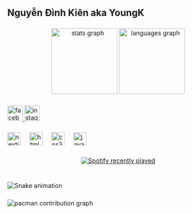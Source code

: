 <h2 align="left">Nguyễn Đình Kiên aka YoungK</h2>

###

<div align="center">
  <img src="https://github-readme-stats.vercel.app/api?username=DEV-youngk&hide_title=false&hide_rank=false&show_icons=true&include_all_commits=true&count_private=true&disable_animations=false&theme=dracula&locale=en&hide_border=false" height="150" alt="stats graph"  />
  <img src="https://github-readme-stats.vercel.app/api/top-langs?username=DEV-youngk&locale=en&hide_title=false&layout=compact&card_width=320&langs_count=5&theme=dracula&hide_border=false" height="150" alt="languages graph"  />
</div>

###

<div align="left">
  <a href="https://www.facebook.com/cynn.0dkin" target="_blank">
    <img src="https://img.shields.io/static/v1?message=Facebook&logo=facebook&label=&color=1877F2&logoColor=white&labelColor=&style=for-the-badge" height="35" alt="facebook logo"  />
  </a>
  <a href="https://www.instagram.com/y_oungzinno/" target="_blank">
    <img src="https://img.shields.io/static/v1?message=Instagram&logo=instagram&label=&color=E4405F&logoColor=white&labelColor=&style=for-the-badge" height="35" alt="instagram logo"  />
  </a>
</div>

###

<div align="left">
  <img src="https://cdn.jsdelivr.net/gh/devicons/devicon/icons/nextjs/nextjs-original.svg" height="30" alt="nextjs logo"  />
  <img width="12" />
  <img src="https://cdn.jsdelivr.net/gh/devicons/devicon/icons/html5/html5-original.svg" height="30" alt="html5 logo"  />
  <img width="12" />
  <img src="https://cdn.jsdelivr.net/gh/devicons/devicon/icons/css3/css3-original.svg" height="30" alt="css3 logo"  />
  <img width="12" />
  <img src="https://cdn.jsdelivr.net/gh/devicons/devicon/icons/javascript/javascript-original.svg" height="30" alt="javascript logo"  />
</div>

###

<div align="center">
  <a href="https://open.spotify.com/user/31mg3f4m2beb4swyefzcsncgwbf4">
    <img src="https://spotify-recently-played-readme.vercel.app/api?user=31mg3f4m2beb4swyefzcsncgwbf4&count=5&unique=true" alt="Spotify recently played"  />
  </a>
</div>

###

<br clear="both">

<img src="https://raw.githubusercontent.com/DEV-youngk/DEV-youngk/output/snake.svg" alt="Snake animation" />

###

<picture>
  <source media="(prefers-color-scheme: dark)" srcset="https://raw.githubusercontent.com/DEV-youngk/DEV-youngk/output/pacman-contribution-graph-dark.svg">
  <source media="(prefers-color-scheme: light)" srcset="https://raw.githubusercontent.com/DEV-youngk/DEV-youngk/output/pacman-contribution-graph.svg">
  <img alt="pacman contribution graph" src="https://raw.githubusercontent.com/DEV-youngk/DEV-youngk/output/pacman-contribution-graph.svg">
</picture>

###
